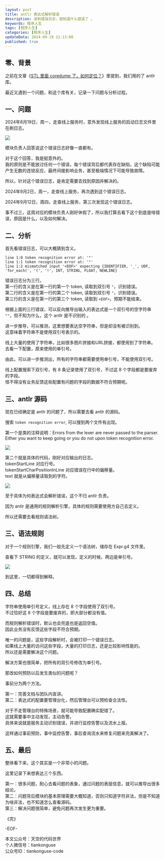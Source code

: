 ```yaml
---
layout: post  
title: antlr 表达式解析错误  
description: 读到错误日志，就知道什么错误了 。  
keywords: 程序人生  
tags: [程序人生]  
categories: [程序人生]  
updateData: 2024-09-19 12:13:00  
published: true  
---
```



## 零、背景  


之前在文章《[STL 里面 coredump 了，如何定位？](https://mp.weixin.qq.com/s/DoZ0xBw-YLpMk-EgjbL-UQ)》里提到，我们用的了 antlr 库。  


最近又遇到一个问题，和这个库有关，记录一下问题与分析过程。  


## 一、问题  


2024年8月19日，周一，走查线上服务时，意外发现线上服务的启动日志文件里在刷日志。  
 

![](https://res2024.tiankonguse.com/images/2024/09/19/001.png)  



模块负责人回答说这个错误日志好像一直都有。  


对于这个回答，我是挺意外的。  
我的原则是不能放过任何一个错误，每个错误背后都代表存在缺陷，这个缺陷可能产生无数的连锁反应，最终间接影响业务，甚至极端情况下可能导致故障。  


所以，针对这个错误日志，是肯定需要去找到原因并解决的。  



2024年9月2日，周一，走查线上服务，再次遇到这个错误日志。  


2024年9月12日，周四，走查线上服务，第三次发现这个错误日志。  



事不过三，这周对应的模块负责人刚好休假了，所以我打算去看下这个到底是啥错误，原因是什么，以及如何解决。  



## 二、分析  


首先看错误日志，可以大概猜到含义。  


```
line 1:0 token recognition error at: '"'
line 1:1 token recognition error at: '"'
line 1:2 mismatched input '<EOF>' expecting {IDENTIFIER, '_', UDF, 'for_each(', '(', '!', INT, STRING, FLOAT, NEWLINE}
```


错误日志分为三行。  
第一行的含义是在第一行的第一个 token, 读取到双引号 `"`，识别错误。  
第二行的含义是在第一行的第二个 token, 读取到双引号 `"`，识别错误。  
第三行的含义是在第一行的第三个 token, 读取到 `<EOF>`，预期不能结束。  


根据上面的三行错误，可以反向推导出输入的表达式是一个双引号的空字符串 `""`，但不知为什么，这个 antlr 是不识别的 。  



进一步推导，可以推测，这里想要表达空字符串，但是却没有被识别到。  
这意味着字符串不是使用双引号表示的。  


线上大量的使用了字符串，比如很多图片拼接和URL拼接，都使用到了字符串。  
去看一下配置，原来使用的单引号。  


由此，可以进一步推测出，所有的字符串都需要使用单引号，不能使用双引号。  



线上配置搜索下双引号，有 8 条记录使用了双引号，不过这 8 个字段都是要废弃的字段。  
怪不得没有业务反馈这些配置有问题的字段的数据不符合预期呢。  




## 三、antlr 源码  


现在已经确定是 antlr 的问题了，所以需要去看 antlr  的源码。  


搜索 `token recognition error`, 可以搜到两个文件有出现。  


第一个是类的注释说明：Errors from the lexer are never passed to the parser. Either you want to keep going or you do not upon token recognition error.  


![](https://res2024.tiankonguse.com/images/2024/09/19/002.png)  



第二个就是具体的代码，刚好对应输出的日志。  
tokenStartLine 对应行号。  
tokenStartCharPositionInLine 对应错误在行中的偏移量。  
text 就是从偏移量读取到的字符。  


![](https://res2024.tiankonguse.com/images/2024/09/19/003.png)  



至于具体为何表达式会解析错误，这个不归 antlr 负责。  


因为 antlr 是通用的规则解析引擎，具体的规则需要使用方自己去定义。  


所以还需要去看规则语法树。  


## 三、语法规则  


对于一个规则引擎，我们一般先定义一个语法树，储存在 Expr.g4 文件里。  


查看下 STRING 的定义，就可以发现，定义的时候，两边是单引号。  


![](https://res2024.tiankonguse.com/images/2024/09/19/004.png)  


到这里，一切都得到解释。  


## 四、总结  


字符串使用单引号定义，线上存在 8 个字段使用了双引号。  
不过恰好这 8 个字段是要废弃的，即大部分都没有值。  


而规则解析错误时，默认也会兜底也是返回空值。  
因此业务没有反馈这些字段不符合预期。  


唯一的问题是，这些字段解析时，会被打印一个错误日志。  
如果线上大量的访问这些字段，大量的打印日志，还是比较影响性能的。  
所以还是需要解决这个问题。  


解决方案也很简单，把所有的双引号修改为单引号。  



那改如何预防以后发生类似的问题呢？  


事前分为两个方法。  


第一：完善文档与团队内宣讲。  
第二：表达式的配置要管理台化，然后管理台可以预检查合法性。  


对于不走管理台的特殊场景，就可能导致配置确实配错了。  
这就需要事中主动发现，主动告警。  
具体来说就是服务主动识别错误，并进行监控告警以及流水上报。  


这样通过事前预防，事中监控告警，事后查询流水来修复问题来完美解决了。  



## 五、最后  


整体看下来，这个其实是一个非常小的问题。  


这里记录下来想表达三个东西。  


第一：很多问题，耐心去看问题的表象，通过问题的表层信息，就可以推导出很多结论。  
第二：问题背后模块的基本原理需要大概知道，否则只知道字符非法，但是不知道为啥非法，也不知道怎么查看源码。  
第三：解决问题很简单，避免问题再次发生更为重要。  




《完》  


-EOF-  



本文公众号：天空的代码世界  
个人微信号：tiankonguse  
公众号ID：tiankonguse-code  
  

